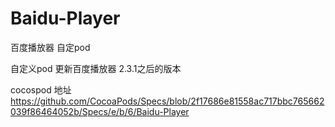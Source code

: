 # Baidu-Player
百度播放器 自定pod

自定义pod 更新百度播放器 2.3.1之后的版本

cocospod 地址 https://github.com/CocoaPods/Specs/blob/2f17686e81558ac717bbc765662039f86464052b/Specs/e/b/6/Baidu-Player
